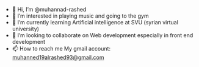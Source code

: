 - 👋 Hi, I’m @muhannad-rashed
- 👀 I’m interested in playing music and going to the gym
- 🌱 I’m currently learning Artificial intelligence at SVU (syrian virtual university)
- 💞️ I’m looking to collaborate on Web development especially in front end development
- 📫 How to reach me My gmail account: muhanned19alrashed93@gmail.com

<!---
muhannad-rashed/muhannad-rashed is a ✨ special ✨ repository because its `README.md` (this file) appears on your GitHub profile.
You can click the Preview link to take a look at your changes.
--->
